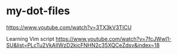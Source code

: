# my-dot-files
https://www.youtube.com/watch?v=3TX3kV3TICU

Learning Vim script https://www.youtube.com/watch?v=7fcJWwl1-SU&list=PLcTu2VkAIIWzD2kicFNHN2c35XQCeZdsv&index=18
